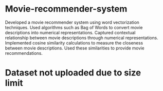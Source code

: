 # Movie-recommender-system
Developed a movie recommender system using word vectorization techniques.
Used algorithms such as Bag of Words to convert movie descriptions into numerical representations.
Captured contextual relationship between movie descriptions through numerical representations.
Implemented cosine similarity calculations to measure the closeness between movie descriptions.
Used these similarities to provide movie recommendations.

# Dataset not uploaded due to size limit
